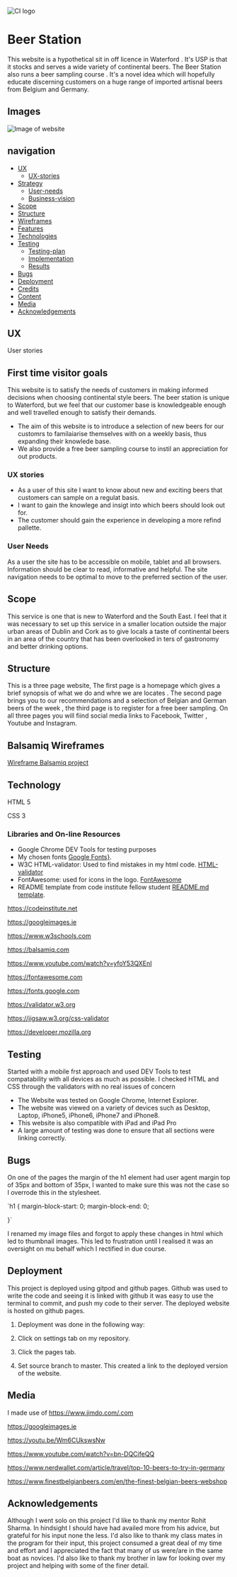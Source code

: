 
![CI logo](https://codeinstitute.s3.amazonaws.com/fullstack/ci_logo_small.png)

# Beer Station

 This website is a hypothetical sit in off licence in Waterford . It's USP is that it stocks and serves a wide variety of continental beers. The Beer Station also runs a beer sampling course . It's a novel idea which will hopefully educate discerning customers on a huge range of imported artisnal beers from Belgium and Germany.


 ## Images
 ![Image of website](assets/images/website.png)


 ## navigation

* [UX](#ux)
  + [UX-stories](#ux-stories)
* [Strategy](#strategy)
  + [User-needs](#user-needs)
  + [Business-vision](#business-vision)
* [Scope](#scope)
* [Structure](#structure)
* [Wireframes](#wireframes)
* [Features](#features)
* [Technologies](#technologies)
* [Testing](#testing)
  + [Testing-plan](#testing-plan)
  + [Implementation](#implementation)
  + [Results](#results)
* [Bugs](#bugs)
* [Deployment](#deployment)
* [Credits](#credits)
* [Content](#content)
* [Media](#media)
* [Acknowledgements](#acknowledgements)


## UX

User stories
## First time visitor goals

This website is to satisfy the needs of customers in making informed decisions when choosing continental style beers. The beer station is unique to Waterford, but we feel that our customer base is knowledgeable enough and well travelled enough to satisfy their demands.
* The aim of this website is to introduce a selection of new beers for our customrs to familaiarise themselves with on a weekly basis, thus expanding their knowlede base.
* We also provide a free beer sampling course to instil an appreciation for out products.

### UX stories

* As a user of this site I want to know about new and exciting beers that customers can sample on a regulat basis.
* I want to gain the knowlege and insigt into which beers should look out for.
* The customer should gain the experience in  developing a more refind pallette.


### User Needs

As a user the site has to be accessible on mobile, tablet and all browsers. Information should be clear to read, informative and helpful. The site navigation needs to be optimal to move to the preferred section of the user.

## Scope

This service is one that is new to Waterford and the South East. I feel that it was necessary to set up this service in a smaller location outside the major urban areas of Dublin and Cork as to give locals a taste of continental beers in an area of the country that has been overlooked in ters of gastronomy and better drinking options.

## Structure

This is a three page website, The first page is a homepage which gives a brief synopsis of what we do and whre we are locates . The second page brings you to our recommendations and a selection of Belgian and German beers of the week , the third page is to register for a free beer sampling. On all three pages you will fiind social media links to Facebook, Twitter , Youtube and Instagram.


## Balsamiq Wireframes
[Wireframe Balsamiq project](assets/wireframes/Alan%20beer%20project.bmpr)


## Technology

HTML 5

CSS 3

### Libraries and On-line Resources

* Google Chrome DEV Tools for testing purposes
* My chosen fonts [Google Fonts}](https://fonts.google.com/).
* W3C HTML-validator: Used to find mistakes in my html code. [HTML-validator](https://validator.w3.org/nu/#textarea)
* FontAwesome: used for icons in the logo. [FontAwesome](https://fontawesome.com/)
* README template from code institute fellow student [README.md template](https://github.com/ThijsTerporten/Climbing-Traveller/blob/master/README.md).

https://codeinstitute.net

https://googleimages.ie

https://www.w3schools.com

https://balsamiq.com

https://www.youtube.com/watch?v=yfoY53QXEnI

https://fontawesome.com

https://fonts.google.com

https://validator.w3.org

https://jigsaw.w3.org/css-validator

https://developer.mozilla.org





## Testing 

Started with a mobile frst approach and used DEV Tools to test compatability with all devices as much as possible. I checked HTML and CSS  through the validators  with no  real issues of concern

* The Website was tested on Google Chrome, Internet Explorer.
* The website was viewed on a variety of devices such as Desktop, Laptop, iPhone5, iPhone6, iPhone7 and iPhone8.
* This website is also compatible with iPad  and iPad Pro
* A large amount of testing was done to ensure that all sections were linking correctly.



## Bugs


On one of the pages the margin of the h1 element had user agent margin top of 35px and bottom of 35px, I wanted to make sure this was not the case so I overrode this in the stylesheet. 

`h1 {
margin-block-start: 0;
margin-block-end: 0;

}`

I renamed my image files and forgot to apply these changes in html which led to  thumbnail images. This led to frustration until I realised it was an oversight on mu behalf which I rectified in due course.












## Deployment

This project is deployed using gitpod and github pages.  Github was used to write the code and seeing it is linked with github it was easy to use the terminal to commit, and push my code to their server. The deployed website is hosted on github pages.

1. Deployment was done in the following way:

2. Click on settings tab on my repository.

3. Click the pages tab.

4. Set source branch to master. This created a link to the
deployed version of the website.


## Media

I made use of https://www.jimdo.com/.com

https://googleimages.ie

https://youtu.be/Wm6CUkswsNw

https://www.youtube.com/watch?v=bn-DQCifeQQ

https://www.nerdwallet.com/article/travel/top-10-beers-to-try-in-germany

https://www.finestbelgianbeers.com/en/the-finest-belgian-beers-webshop









## Acknowledgements

Although I went solo on this project I'd like to thank my mentor Rohit Sharma. In hindsight I should have had availed more  from his advice, but grateful for his input none the less.
I'd also like to thank my class mates in the program for their input, this project consumed a great deal of my time and effort and I appreciated the fact that many of us were/are in the same boat as novices. I'd also like to thank my brother in law for looking over my project and helping with some of the finer detail.